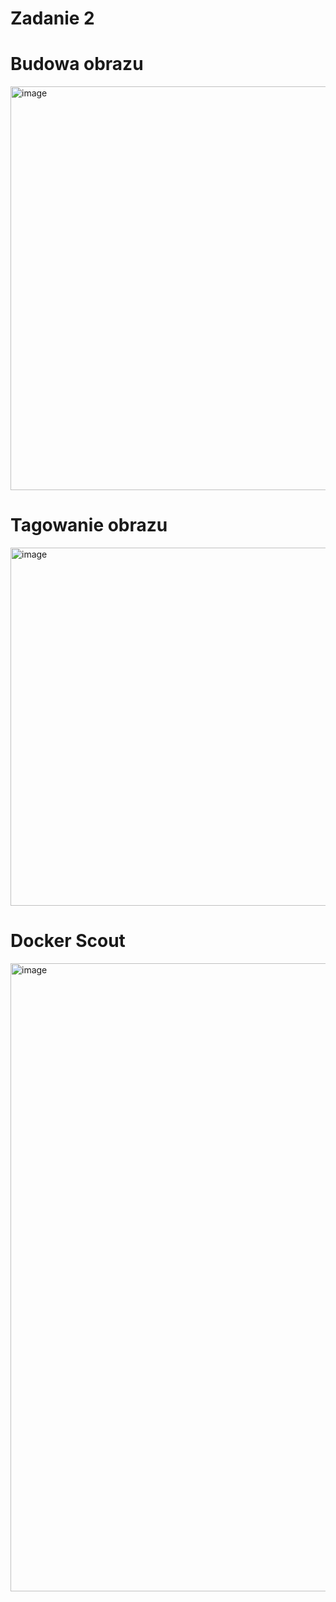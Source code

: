 # Zadanie 2

# Budowa obrazu

<img width="646" alt="image" src="https://github.com/hania03/zadanie2/assets/34454921/20dad9fe-33f9-43ab-9b85-8f4d573e8fa4">

# Tagowanie obrazu

<img width="573" alt="image" src="https://github.com/hania03/zadanie2/assets/34454921/3b39e23d-f19d-4d22-a9be-8693d8469dfc">

# Docker Scout

<img width="1005" alt="image" src="https://github.com/hania03/zadanie2/assets/34454921/43aada6d-f137-430c-a667-ef7beaf90d69">


